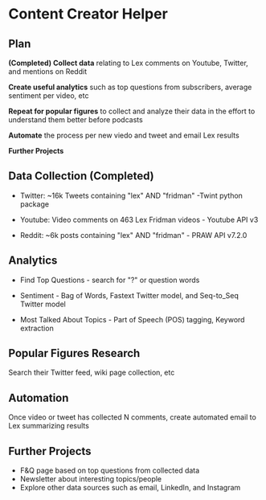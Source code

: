 # Content Creator Helper
## Plan
**(Completed) Collect data** relating to Lex comments on Youtube, Twitter, and mentions on Reddit

**Create useful analytics** such as top questions from subscribers, average sentiment per video, etc

**Repeat for popular figures** to collect and analyze their data in the effort to understand them better before podcasts

**Automate** the process per new viedo and tweet and email Lex results

**Further Projects** 



## Data Collection (Completed)
- Twitter: ~16k Tweets containing "lex" AND "fridman" -Twint python package

- Youtube: Video comments on 463 Lex Fridman videos - Youtube API v3

- Reddit: ~6k posts containing "lex" AND "fridman" - PRAW API v7.2.0

## Analytics
- Find Top Questions - search for "?" or question words

- Sentiment - Bag of Words, Fastext Twitter model, and Seq-to_Seq Twitter model

- Most Talked About Topics - Part of Speech (POS) tagging, Keyword extraction


## Popular Figures Research
Search their Twitter feed, wiki page collection, etc


## Automation
Once video or tweet has collected N comments, create automated email to Lex summarizing results



## Further Projects
- F&Q page based on top questions from collected data
- Newsletter about interesting topics/people
- Explore other data sources such as email, LinkedIn, and Instagram




